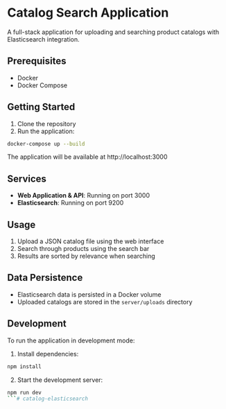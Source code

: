 # Catalog Search Application

A full-stack application for uploading and searching product catalogs with Elasticsearch integration.

## Prerequisites

- Docker
- Docker Compose

## Getting Started

1. Clone the repository
2. Run the application:

```bash
docker-compose up --build
```

The application will be available at http://localhost:3000

## Services

- **Web Application & API**: Running on port 3000
- **Elasticsearch**: Running on port 9200

## Usage

1. Upload a JSON catalog file using the web interface
2. Search through products using the search bar
3. Results are sorted by relevance when searching

## Data Persistence

- Elasticsearch data is persisted in a Docker volume
- Uploaded catalogs are stored in the `server/uploads` directory

## Development

To run the application in development mode:

1. Install dependencies:
```bash
npm install
```

2. Start the development server:
```bash
npm run dev
```# catalog-elasticsearch
